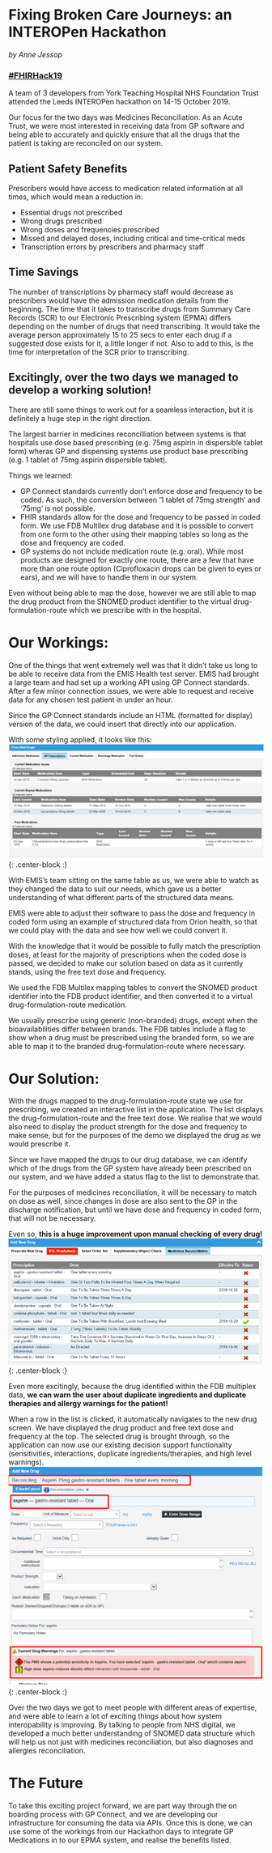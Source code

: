 # Fixing Broken Care Journeys: an INTEROPen Hackathon
_by Anne Jessop_
### [#FHIRHack19](https://twitter.com/hashtag/FHIRHack19)
A team of 3 developers from York Teaching Hospital NHS Foundation Trust attended the Leeds INTEROPen hackathon on 14-15 October 2019.

Our focus for the two days was Medicines Reconciliation. As an Acute Trust, we were most interested in receiving data from GP software and being able to accurately and quickly ensure that all the drugs that the patient is taking are reconciled on our system.
## Patient Safety Benefits
Prescribers would have access to medication related information at all times, which would mean a reduction in:
* Essential drugs not prescribed
* Wrong drugs prescribed
* Wrong doses and frequencies prescribed
* Missed and delayed doses, including critical and time-critical meds
* Transcription errors by prescribers and pharmacy staff
## Time Savings
The number of transcriptions by pharmacy staff would decrease as prescribers would have the admission medication details from the beginning. The time that it takes to transcribe drugs from Summary Care Records (SCR) to our Electronic Prescribing system (EPMA) differs depending on the number of drugs that need transcribing. It would take the average person approximately 15 to 25 secs to enter each drug if a suggested dose exists for it, a little longer if not. Also to add to this, is the time for interpretation of the SCR prior to transcribing.
## Excitingly, over the two days we managed to develop a working solution!
There are still some things to work out for a seamless interaction, but it is definitely a huge step in the right direction.

The largest barrier in medicines reconcilliation between systems is that hospitals use dose based prescribing (e.g. 75mg aspirin in dispersible tablet form) wheras GP and dispensing  systems use product base prescribing (e.g. 1 tablet of 75mg aspirin dispersible tablet).

Things we learned:
* GP Connect standards currently don’t enforce dose and frequency to be coded. As such, the conversion between ‘1 tablet of 75mg strength’ and ‘75mg’ is not possible.
* FHIR standards allow for the dose and frequency to be passed in coded form. We use FDB Multilex drug database and it is possible to convert from one form to the other using their mapping tables so long as the dose and frequency are coded. 
* GP systems do not include medication route (e.g. oral). While most products are designed for exactly one route, there are a few that have more than one route option (Ciprofloxacin drops can be given to eyes or ears), and we will have to handle them in our system.

Even without being able to map the dose, however we are still able to map the drug product from the SNOMED product identifier to the virtual drug-formulation-route which we prescribe with in the hospital.
# Our Workings:
One of the things that went extremely well was that it didn’t take us long to be able to receive data from the EMIS Health test server. EMIS had brought a large team and had set up a working API using GP Connect standards. After a few minor connection issues, we were able to request and receive data for any chosen test patient in under an hour.

Since the GP Connect standards include an HTML (formatted for display) version of the data, we could insert that directly into our application.

With some styling applied, it looks like this:  
![GP Prescription Summary](/img/Hackathon2019/GPConnect_HTML.png){: .center-block :}

With EMIS’s team sitting on the same table as us, we were able to watch as they changed the data to suit our needs, which gave us a better understanding of what different parts of the structured data means.

EMIS were able to adjust their software to pass the dose and frequency in coded form using an example of structured data from Orion health, so that we could play with the data and see how well we could convert it.

With the knowledge that it would be possible to fully match the prescription doses, at least for the majority of prescriptions when the coded dose is passed, we decided to make our solution based on data as it currently stands, using the free text dose and frequency.

We used the FDB Multilex mapping tables to convert the SNOMED product identifier into the FDB product identifier, and then converted it to a virtual drug-formulation-route medication.

We usually prescribe using generic (non-branded) drugs, except when the bioavailabilities differ between brands. The FDB tables include a flag to show when a drug must be prescribed using the branded form, so we are able to map it to the branded drug-formulation-route where necessary.
# Our Solution:
With the drugs mapped to the drug-formulation-route state we use for prescribing, we created an interactive list in the application. The list displays the drug-formulation-route and the free text dose. We realise that we would also need to display the product strength for the dose and frequency to make sense, but for the purposes of the demo we displayed the drug as we would prescribe it.

Since we have mapped the drugs to our drug database, we can identify which of the drugs from the GP system have already been prescribed on our system, and we have added a status flag to the list to demonstrate that.

For the purposes of medicines reconciliation, it will be necessary to match on dose as well, since changes in dose are also sent to the GP in the discharge notification, but until we have dose and frequency in coded form, that will not be necessary. 

Even so, **this is a huge improvement upon manual checking of every drug!**  
![Reconciliation Tab](/img/Hackathon2019/reconciliation_tab.png){: .center-block :}

Even more excitingly, because the drug identified within the FDB multiplex data, **we can warn the user about duplicate ingredients and duplicate therapies and allergy warnings for the patient!**

When a row in the list is clicked, it automatically navigates to the new drug screen. We have displayed the drug product and free text dose and frequency at the top. The selected drug is brought through, so the application can now use our existing decision support functionality (sensitivities, interactions, duplicate ingredients/therapies, and high level warnings).  
![Decision Support](/img/Hackathon2019/decision_suppport.png){: .center-block :}

Over the two days we got to meet people with different areas of expertise, and were able to learn a lot of exciting things about how system interopability is improving. By talking to people from NHS digital, we developed a much better understanding of SNOMED data structure which will help us not just with medicines reconciliation, but also diagnoses and allergies reconciliation.
# The Future
To take this exciting project forward, we are part way through the on boarding process with GP Connect, and we are developing our infrastructure for consuming the data via APIs. Once this is done, we can use some of the workings from our Hackathon days to integrate GP Medications in to our EPMA system, and realise the benefits listed.

